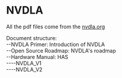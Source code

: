 # NVDLA

All the pdf files come from the [nvdla.org](http://nvdla.org/contents.html)  

Document structure:  
--NVDLA Primer: Introduction of NVDLA  
--Open Source Roadmap: NVDLA's roadmap  
--Hardware Manual: HAS  
----NVDLA_V1  
----NVDLA_V2  
  